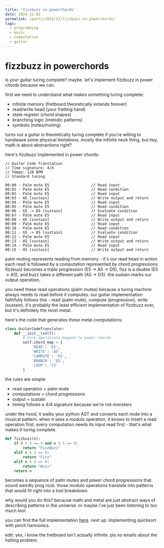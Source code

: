 ```yaml
---
title: 'fizzbuzz in powerchords'
date: 2024-12-02
permalink: /posts/2024/12/fizzbuzz-in-powerchords/
tags:
  - programming
  - music
  - computation
  - guitar
---
```


# fizzbuzz in powerchords

is your guitar turing complete? maybe. let's implement fizzbuzz in power chords because we can.

first we need to understand what makes something turing complete:
- infinite memory (fretboard theoretically extends forever)
- read/write head (your fretting hand)
- state register (chord shapes)
- branching logic (melodic patterns)
- symbols (notes/muting)

turns out a guitar is theoretically turing complete if you're willing to handwave some physical limitations. mostly the infinite neck thing, but hey, math is about abstractions right?

here's fizzbuzz implemented in power chords:

```text
// Guitar Code Translation
// Time signature: 4/4
// Tempo: 120 BPM
// Standard tuning

00:00 - Palm mute E5                   // Read input
00:01 - Palm mute E5                   // Read condition
00:02 - Palm mute E5                   // Read input
00:03 - A5 [sustain]                   // Write output and return
00:04 - Palm mute E5                   // Read input
00:05 - Palm mute E5                   // Read condition
00:06 - G5 -> D5 [sustain]             // Evaluate condition
00:07 - Palm mute E5                   // Read input
00:08 - A5 [sustain]                   // Write output and return
00:09 - Palm mute E5                   // Read input
00:10 - Palm mute E5                   // Read condition
00:11 - G5 -> D5 [sustain]             // Evaluate condition
00:12 - Palm mute E5                   // Read input
00:13 - A5 [sustain]                   // Write output and return
00:14 - Palm mute E5                   // Read input
00:15 - A5 [sustain]                   // Write output and return
```

palm muting represents reading from memory - it's our read head in action. each read is followed by a computation represented by chord progressions. fizzbuzz becomes a triple progression (E5 -> A5 -> D5), fizz is a double (E5 -> A5), and buzz takes a different path (A5 -> D5). the sustain marks our output operation.

you need these read operations (palm mutes) because a turing machine always needs to read before it computes. our guitar implementation faithfully follows this - read (palm mute), compute (progression), write (sustain). it's probably the least efficient implementation of fizzbuzz ever, but it's definitely the most metal.

here's the code that generates these metal computations:

```python
class GuitarCodeTranslator:
    def __init__(self):
        # Core operations mapped to power chords
        self.chord_map = {
            'READ': 'E5',
            'WRITE': 'A5',
            'COMPUTE': 'D5',
            'BRANCH': 'G5',
            'LOOP': 'C5'
        }
```

the rules are simple:
- read operation = palm mute
- computations = chord progressions  
- output = sustain
- timing follows a 4/4 signature because we're not monsters

under the hood, it walks your python AST and converts each node into a musical pattern. when it sees a modulo operation, it knows to insert a read operation first. every computation needs its input read first - that's what makes it turing complete.

```python
def fizzbuzz(n):
    if n % 3 == 0 and n % 5 == 0:
        return "FizzBuzz"
    elif n % 3 == 0:
        return "Fizz"
    elif n % 5 == 0:
        return "Buzz"
    return n
```

becomes a sequence of palm mutes and power chord progressions that sound weirdly prog rock. those modulo operations translate into patterns that would fit right into a tool breakdown.

why would you do this? because math and metal are just abstract ways of describing patterns in the universe. or maybe i've just been listening to too much tool.

you can find the full implementation [here](https://github.com/tehruhn/turing_complete_guitar). next up: implementing quicksort with pinch harmonics.

edit: yes, i know the fretboard isn't actually infinite. pls no emails about the halting problem.